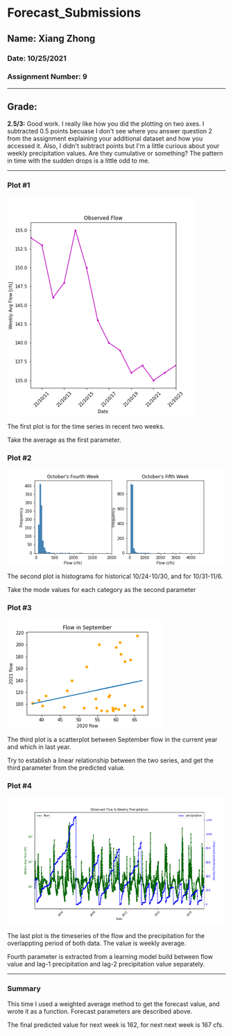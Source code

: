 # Forecast_Submissions

## Name: Xiang Zhong

### Date: 10/25/2021

### Assignment Number: 9
____________

## Grade:
**2.5/3:** Good work. I really like how you did the plotting on two axes. I subtracted 0.5 points becuase I don't see where you answer question 2 from the assignment explaining your additional dataset and how you accessed it.  Also, I didn't subtract points but I'm a little curious about your weekly precipitation values. Are they cumulative or something? The pattern in time with the sudden drops is a little odd to me. 
____________


### Plot #1
![Getting Started](HW9_Plot_1.png)

The first plot is for the time series in recent two weeks.

Take the average as the first parameter.

### Plot #2
![Getting Started](HW9_Plot_2.png)

The second plot is histograms for historical 10/24-10/30, and for 10/31-11/6.

Take the mode values for each category as the second parameter

### Plot #3
![Getting Started](HW9_Plot_3.png)

The third plot is a scatterplot between September flow in the current year and which in last year.

Try to establish a linear relationship between the two series, and get the third parameter from the predicted value.

### Plot #4
![Getting Started](HW9_Plot_4.png)

The last plot is the timeseries of the flow and the precipitation for the overlappting period of both data. The value is weekly average.

Fourth parameter is extracted from a learning model build between flow value and lag-1 precipitation and lag-2 precipitation value separately.

---
### Summary
This time I used a weighted average method to get the forecast value, and wrote it as a function. Forecast parameters are described above.

The final predicted value for next week is 162, for next next week is 167 cfs.

